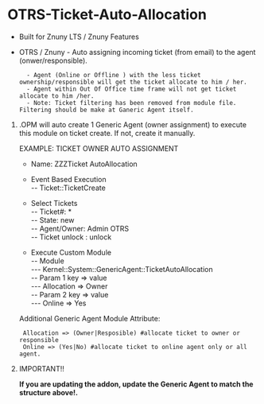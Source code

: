 # OTRS-Ticket-Auto-Allocation
- Built for Znuny LTS / Znuny Features
- OTRS / Znuny - Auto assigning incoming ticket (from email) to the agent (onwer/responsible).  

		- Agent (Online or Offline ) with the less ticket ownership/responsible will get the ticket allocate to him / her.  
		- Agent within Out Of Office time frame will not get ticket allocate to him /her.
		- Note: Ticket filtering has been removed from module file. Filtering should be make at Ganeric Agent itself.
		
		
1. .OPM will auto create 1 Generic Agent (owner assignment) to execute this module on ticket create. If not, create it manually.

	EXAMPLE: TICKET OWNER AUTO ASSIGNMENT 

	- Name: ZZZTicket AutoAllocation
	- Event Based Execution  
		-- Ticket::TicketCreate    

	- Select Tickets  
		-- Ticket#: *   
		-- State: new  
		-- Agent/Owner: Admin OTRS  
		-- Ticket unlock : unlock    
  
	- Execute Custom Module  
		-- Module  
			--- Kernel::System::GenericAgent::TicketAutoAllocation  
		-- Param 1 key => value  
			--- Allocation => Owner  
		-- Param 2 key => value  
			--- Online => Yes  


	
	Additional Generic Agent Module Attribute:  
	
		Allocation => (Owner|Resposible) #allocate ticket to owner or responsible  
		Online => (Yes|No) #allocate ticket to online agent only or all agent.

  
2. IMPORTANT!!  

	**If you are updating the addon, update the Generic Agent to match the structure above!.**